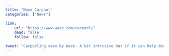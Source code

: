 ```yaml
---
title: "Waze Carpool"
categories: ["News"]

link:
    url: "https://www.waze.com/carpool/"
    dead: false
    follow: false

tweet: "Carpooling seen by Waze. A bit intrusive but if it can help dealing with traffic jams that's a great deal"
---
```


